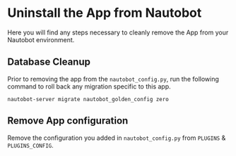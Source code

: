 # Uninstall the App from Nautobot

Here you will find any steps necessary to cleanly remove the App from your Nautobot environment.

## Database Cleanup

Prior to removing the app from the `nautobot_config.py`, run the following command to roll back any migration specific to this app.

```shell
nautobot-server migrate nautobot_golden_config zero
```

## Remove App configuration

Remove the configuration you added in `nautobot_config.py` from `PLUGINS` & `PLUGINS_CONFIG`.
